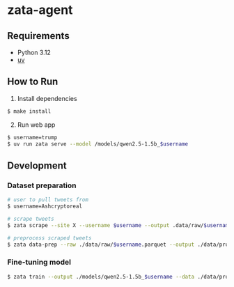 # zata-agent

## Requirements

- Python 3.12
- [uv](https://docs.astral.sh/uv/)

## How to Run

1. Install dependencies

```bash
$ make install
```

2. Run web app

```bash
$ username=trump
$ uv run zata serve --model /models/qwen2.5-1.5b_$username
```

## Development

### Dataset preparation

```bash
# user to pull tweets from
$ username=Ashcryptoreal

# scrape tweets
$ zata scrape --site X --username $username --output .data/raw/$username.parquet

# preprocess scraped tweets
$ zata data-prep --raw ./data/raw/$username.parquet --output ./data/processed/$username.parquet
```

### Fine-tuning model

```bash
$ zata train --output ./models/qwen2.5-1.5b_$username --data ./data/processed/$username.parquet --config ./config/qwen.toml
```
